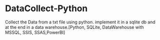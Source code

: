 # DataCollect-Python
 Collect the Data from a txt file using python. implement it in a sqlite db and at the end in a data warehouse.[Python, SQLite, DataWarehouse with MSSQL, SSIS, SSAS,PowerBI]
